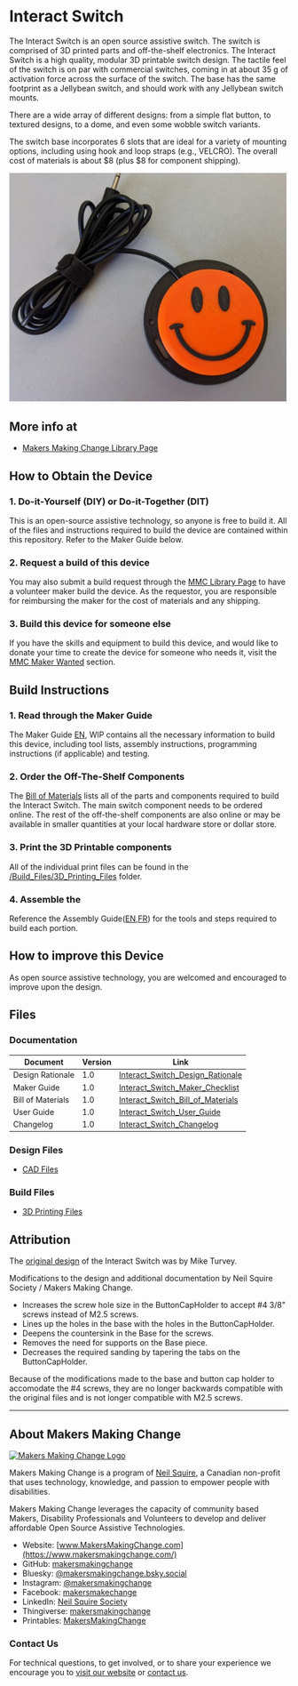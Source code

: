  # Interact Switch
<!---  SUMMARY A brief summary of the project. What it does, who it is for, how much it costs. --->

The Interact Switch is an open source assistive switch. The switch is comprised of 3D printed parts and off-the-shelf electronics. The Interact Switch is a high quality, modular 3D printable switch design. The tactile feel of the switch is on par with commercial switches, coming in at about 35 g of activation force across the surface of the switch. The base has the same footprint as a Jellybean switch, and should work with any Jellybean switch mounts.

There are a wide array of different designs: from a simple flat button, to textured designs, to a dome, and even some wobble switch variants.

The switch base incorporates 6 slots that are ideal for a variety of mounting options, including using hook and loop straps (e.g., VELCRO). The overall cost of materials is about $8 (plus $8 for component shipping).

<img src="Photos/Interact_Switch.jpg" width="500" alt="3D printed Interact Switch with smiley topper">

## More info at
- [Makers Making Change Library Page](https://www.makersmakingchange.com/s/product/interact-switch/01tJR000000698vYAA)

## How to Obtain the Device
### 1. Do-it-Yourself (DIY) or Do-it-Together (DIT)

This is an open-source assistive technology, so anyone is free to build it. All of the files and instructions required to build the device are contained within this repository. Refer to the Maker Guide below.

### 2. Request a build of this device

You may also submit a build request through the [MMC Library Page](https://www.makersmakingchange.com/s/product/interact-switch/01tJR000000698vYAA) to have a volunteer maker build the device. As the requestor, you are responsible for reimbursing the maker for the cost of materials and any shipping.

### 3. Build this device for someone else

If you have the skills and equipment to build this device, and would like to donate your time to create the device for someone who needs it, visit the [MMC Maker Wanted](https://makersmakingchange.com/maker-wanted/) section.


## Build Instructions

### 1. Read through the Maker Guide

The Maker Guide  [EN](/Documentation/Interact_Switch_Maker_Guide.pdf), WIP <!---([FR](/Documentation/FR_Interact_Switch_Maker_Guide.pdf)) --->  contains all the necessary information to build this device, including tool lists, assembly instructions, programming instructions (if applicable) and testing.


### 2. Order the Off-The-Shelf Components

The [Bill of Materials](/Documentation/Interact_Switch_BOM.csv) lists all of the parts and components required to build the Interact Switch. The main switch component needs to be ordered online. The rest of the off-the-shelf components are also online or may be available in smaller quantities at your local hardware store or dollar store.


### 3. Print the 3D Printable components

All of the individual print files can be found in the [/Build_Files/3D_Printing_Files](/Build_Files/3D_Printing_Files/) folder.

### 4. Assemble the <Device-Name>

Reference the Assembly Guide([EN](/Documentation/Interact_Switch_Maker_Guide.pdf),[FR](/Documentation/FR_Interact_Switch_Assembly_Guide.pdf)) for the tools and steps required to build each portion.

## How to improve this Device
As open source assistive technology, you are welcomed and encouraged to improve upon the design. 

## Files
### Documentation
| Document             | Version | Link |
|----------------------|---------|------|
| Design Rationale     | 1.0     | [Interact_Switch_Design_Rationale](/Documentation/Interact_Switch_Design_Rationale.pdf)      |
| Maker Guide          | 1.0     | [Interact_Switch_Maker_Checklist](/Documentation/Interact_Switch_Maker_Guide.pdf)     |
| Bill of Materials    | 1.0     | [Interact_Switch_Bill_of_Materials](/Documentation/Interact_Switch_BOM.csv)   |
| User Guide           | 1.0     | [Interact_Switch_User_Guide](/Documentation/Interact_Switch_Quick_Guide.pdf)   |
| Changelog            | 1.0     | [Interact_Switch_Changelog](CHANGES.txt)     |

### Design Files
<!--- DESIGN FILES If possible, include a copy of original design files to facilitate easy editing and customization. --->
 - [CAD Files](/Design_Files/CAD_Design_Files)

### Build Files
 - [3D Printing Files](/Build_Files/3D_Printing_Files)

## Attribution
The [original design](https://github.com/mwturvey/InteractSwitch) of the Interact Switch was by Mike Turvey.

Modifications to the design and additional documentation by Neil Squire Society / Makers Making Change.
  - Increases the screw hole size in the ButtonCapHolder to accept #4 3/8" screws instead of M2.5 screws.
  - Lines up the holes in the base with the holes in the ButtonCapHolder.
  - Deepens the countersink in the Base for the screws.
  - Removes the need for supports on the Base piece.
  - Decreases the required sanding by tapering the tabs on the ButtonCapHolder.  

Because of the modifications made to the base and button cap holder to accomodate the #4 screws, they are no longer backwards compatible with the original files and is not longer compatible with M2.5 screws.


---

<!-- ABOUT MMC START -->
## About Makers Making Change
[<img src="https://raw.githubusercontent.com/makersmakingchange/makersmakingchange/main/img/mmc_logo.svg" width="500" alt="Makers Making Change Logo">](https://www.makersmakingchange.com/)

Makers Making Change is a program of [Neil Squire](https://www.neilsquire.ca/), a Canadian non-profit that uses technology, knowledge, and passion to empower people with disabilities.

Makers Making Change leverages the capacity of community based Makers, Disability Professionals and Volunteers to develop and deliver affordable Open Source Assistive Technologies.

 - Website: [www.MakersMakingChange.com](https://www.makersmakingchange.com/)
 - GitHub: [makersmakingchange](https://github.com/makersmakingchange)
 - Bluesky: [@makersmakingchange.bsky.social](https://bsky.app/profile/makersmakingchange.bsky.social)
 - Instagram: [@makersmakingchange](https://www.instagram.com/makersmakingchange)
 - Facebook: [makersmakechange](https://www.facebook.com/makersmakechange)
 - LinkedIn: [Neil Squire Society](https://www.linkedin.com/company/neil-squire-society/)
 - Thingiverse: [makersmakingchange](https://www.thingiverse.com/makersmakingchange/about)
 - Printables: [MakersMakingChange](https://www.printables.com/@MakersMakingChange)

### Contact Us
For technical questions, to get involved, or to share your experience we encourage you to [visit our website](https://www.makersmakingchange.com/) or [contact us](https://www.makersmakingchange.com/s/contact).
<!-- ABOUT MMC END -->
